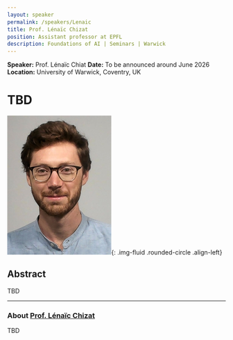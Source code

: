 ```yaml
---
layout: speaker
permalink: /speakers/Lenaic
title: Prof. Lénaïc Chizat
position: Assistant professor at EPFL
description: Foundations of AI | Seminars | Warwick
---
```


**Speaker:** Prof. Lénaïc Chiat
**Date:** To be announced around June 2026
**Location:** University of Warwick, Coventry, UK

# TBD

![Prof. Lénaïc Chizat](/assets/img/lenaic.jpg){: .img-fluid .rounded-circle .align-left}

## Abstract

TBD

---

### About [Prof. Lénaïc Chizat](https://lchizat.github.io/)


TBD